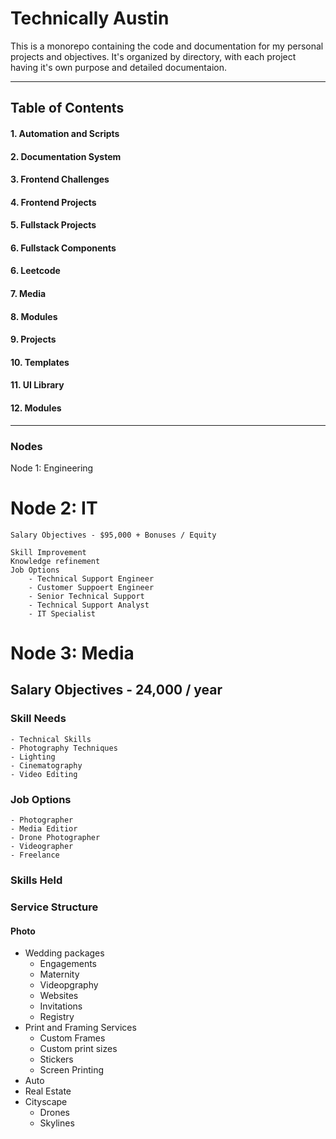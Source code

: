 # Technically Austin
This is a monorepo containing the code and documentation for my personal projects and objectives. It's organized by directory, with each project having it's own purpose and detailed documentaion.

---

## Table of Contents
#### 1. Automation and Scripts
#### 2. Documentation System
#### 3. Frontend Challenges
#### 4. Frontend Projects
#### 5. Fullstack Projects
#### 6. Fullstack Components
#### 6. Leetcode
#### 7. Media
#### 8. Modules
#### 9. Projects
#### 10. Templates
#### 11. UI Library
#### 12. Modules

---

### Nodes
Node 1: Engineering


# Node 2: IT
    Salary Objectives - $95,000 + Bonuses / Equity

    Skill Improvement
    Knowledge refinement
    Job Options
        - Technical Support Engineer
        - Customer Suppoert Engineer
        - Senior Technical Support
        - Technical Support Analyst
        - IT Specialist

# Node 3: Media
   ## Salary Objectives - 24,000 / year

### Skill Needs
    - Technical Skills
    - Photography Techniques
    - Lighting
    - Cinematography
    - Video Editing

###  Job Options
    - Photographer
    - Media Editior
    - Drone Photographer
    - Videographer
    - Freelance

### Skills Held



### Service Structure
#### Photo
  - Wedding packages
      - Engagements
      - Maternity
      - Videopgraphy
      - Websites
      - Invitations
      - Registry
  - Print and Framing Services
      - Custom Frames
      - Custom print sizes
      - Stickers
      - Screen Printing
  - Auto
  - Real Estate
  - Cityscape
      - Drones
      - Skylines










    







